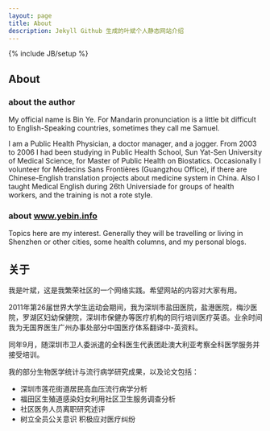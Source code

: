 ```yaml
---
layout: page
title: About
description: Jekyll Github 生成的叶斌个人静态网站介绍
---
```

{% include JB/setup %}

## About

### about the author

My official name is Bin Ye. For Mandarin pronunciation is a little bit difficult to English-Speaking countries, sometimes they call me Samuel.

I am a Public Health Physician, a doctor manager, and a jogger. From 2003 to 2006 I had been studying in Public Health School, Sun Yat-Sen University of Medical Science, for Master of Public Health on Biostatics. Occasionally I volunteer for  Médecins Sans Frontières (Guangzhou Office), if there are Chinese-English translation projects about medicine system in China. Also I taught Medical English during 26th Universiade for groups of health workers, and the training is not a rote style. 

### about www.yebin.info

Topics here are my interest. Generally they will be travelling or living in Shenzhen or other cities, some health columns, and my personal blogs.

## 关于

我是叶斌，这是我繁荣社区的一个网络实践。希望网站的内容对大家有用。

2011年第26届世界大学生运动会期间，我为深圳市盐田医院，盐港医院，梅沙医院，罗湖区妇幼保健院，深圳市保健办等医疗机构的同行培训医疗英语。业余时间我为无国界医生广州办事处部分中国医疗体系翻译中-英资料。

同年9月，随深圳市卫人委派遣的全科医生代表团赴澳大利亚考察全科医学服务并接受培训。

我的部分生物医学统计与流行病学研究成果，以及论文包括：

* 深圳市莲花街道居民高血压流行病学分析
* 福田区生殖道感染妇女利用社区卫生服务调查分析
* 社区医务人员离职研究述评
* 树立全员公关意识 积极应对医疗纠纷